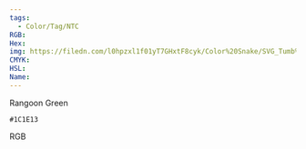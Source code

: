 ```yaml
---
tags:
  - Color/Tag/NTC
RGB:
Hex:
img: https://filedn.com/l0hpzxl1f01yT7GHxtF8cyk/Color%20Snake/SVG_Tumb%20Mass%20No%20Name/1C1E13.svg
CMYK:
HSL:
Name:
---
```

Rangoon Green
```palette
#1C1E13
```
RGB
